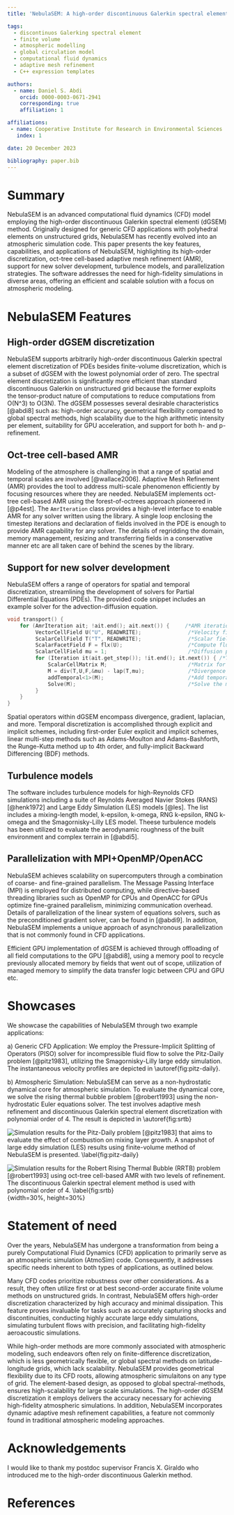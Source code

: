 ```yaml
---
title: 'NebulaSEM: A high-order discontinuous Galerkin spectral element code for atmospheric modeling'

tags:
  - discontinuos Galerking spectral element
  - finite volume
  - atmospheric modelling
  - global circulation model
  - computational fluid dynamics
  - adaptive mesh refinement
  - C++ expression templates

authors:
  - name: Daniel S. Abdi
    orcid: 0000-0003-0671-2941
    corresponding: true
    affiliation: 1

affiliations:
 - name: Cooperative Institute for Research in Environmental Sciences
   index: 1

date: 20 December 2023

bibliography: paper.bib
---
```


# Summary

NebulaSEM is an advanced computational fluid dynamics (CFD) model employing the high-order discontinuous Galerkin 
spectral elementi (dGSEM) method. Originally designed for generic CFD applications with polyhedral elements on unstructured grids, 
NebulaSEM has recently evolved into an atmospheric simulation code. This paper presents the key features, capabilities, 
and applications of NebulaSEM, highlighting its high-order discretization, oct-tree cell-based adaptive mesh refinement (AMR), 
support for new solver development, turbulence models, and parallelization strategies. The software addresses the need for 
high-fidelity simulations in diverse areas, offering an efficient and scalable solution with a focus on atmospheric modeling.


# NebulaSEM Features

## High-order dGSEM discretization
NebulaSEM supports arbitrarily high-order discontinuous Galerkin spectral element discretization of PDEs besides
finite-volume discretization, which is a subset of dGSEM with the lowest polynomial order of zero. The spectral element discretization
is significantly more efficient than standard discontinuous Galerkin on unstructured grid because the former exploits the tensor-product nature of
computations to reduce computations from O(N^3) to O(3N). The dGSEM possesses several desirable characteristics [@abdi8] 
such as: high-order accuracy, geometrical flexibility compared to global spectral methods, high scalability due to 
the high arithmetic intensity per element, suitability for GPU acceleration, and support for both h- and p- refinement.

## Oct-tree cell-based AMR
Modeling of the atmosphere is challenging in that a range of spatial and temporal scales are involved [@wallace2006].
Adaptive Mesh Refinement (AMR) provides the tool to address multi-scale phenomenon efficiently by focusing resources
where they are needed. NebulaSEM implements oct-tree cell-based AMR using the forest-of-octrees approach pioneered in [@p4est].
The `AmrIteration` class provides a high-level interface to enable AMR for any solver written using the library.
A single loop enclosing the timestep iterations and declaration of fields involved in the PDE is enough to provide AMR 
capability for any solver. The details of regridding the domain, memory management, resizing and transferring fields in 
a conservative manner etc are all taken care of behind the scenes by the library.

## Support for new solver development
NebulaSEM offers a range of operators for spatial and temporal discretization, streamlining the development of 
solvers for Partial Differential Equations (PDEs). The provided code snippet includes an example solver for 
the advection-diffusion equation.

```C++
void transport() {
    for (AmrIteration ait; !ait.end(); ait.next()) {     /*AMR iteration object (ait) and loop*/
         VectorCellField U("U", READWRITE);               /*Velocity field defined over the grid*/
         ScalarCellField T("T", READWRITE);               /*Scalar field*/
         ScalarFacetField F = flx(U);                     /*Compute flux field*/
         ScalarCellField mu = 1;                          /*Diffusion parameter*/
         for (Iteration it(ait.get_step()); !it.end(); it.next()) { /*Time loop with support for deferred correction */
             ScalarCellMatrix M;                          /*Matrix for the PDE discretization*/
             M = div(T,U,F,&mu) - lap(T,mu);              /*Divergence & Laplacian terms*/
             addTemporal<1>(M);                           /*Add temporal derivative*/
             Solve(M);                                    /*Solve the matrix */
         }
    }
}
```

Spatial operators within dGSEM encompass divergence, gradient, laplacian, and more. Temporal discretization is 
accomplished through explicit and implicit schemes, including first-order Euler explicit and implicit schemes, 
linear multi-step methods such as Adams-Moulton and Adams-Bashforth, the Runge-Kutta method up to 4th order, 
and fully-implicit Backward Differencing (BDF) methods.

## Turbulence models
The software includes turbulence models for high-Reynolds CFD simulations including a suite of Reynolds Averaged Navier Stokes (RANS) 
[@henk1972] and Large Eddy Simulation (LES) models [@les]. The list includes a mixing-length model, k-epsilon, k-omega, RNG k-epsilon, RNG k-omega
and the Smagornisky-Lilly LES model. Theese turbulence models has been utilized to evaluate the aerodynamic roughness of the 
built environment and complex terrain in [@abdi5].

## Parallelization with MPI+OpenMP/OpenACC
NebulaSEM achieves scalability on supercomputers through a combination of coarse- and fine-grained parallelism. 
The Message Passing Interface (MPI) is employed for distributed computing, while directive-based threading libraries 
such as OpenMP for CPUs and OpenACC for GPUs optimize fine-grained parallelism, minimizing communication overhead.
Details of parallelization of the linear system of equations solvers, such as the preconditioned gradient solver, 
can be found in [@abdi9]. In addition, NebulaSEM implements a unique approach of asynchronous parallelization that is
not commonly found in CFD applications.

Efficient GPU implementation of dGSEM is achieved through offloading of all field computations to the GPU [@abdi8], 
using a memory pool to recycle previously allocated memory by fields that went out of scope, utilization of
managed memory to simplify the data transfer logic between CPU and GPU etc.

# Showcases
We showcase the capabilities of NebulaSEM through two example applications:

a) Generic CFD Application:
We employ the Pressure-Implicit Splitting of Operators (PISO) solver for incompressible fluid flow to solve the 
Pitz-Daily problem [@pitz1983], utilizing the Smagornisky-Lilly large eddy simulation. The instantaneous velocity 
profiles are depicted in \autoref{fig:pitz-daily}.

b) Atmospheric Simulation:
NebulaSEM can serve as a non-hydrostatic dynamical core for atmospheric simulation.
To evaluate the dynamical core, we solve the rising thermal bubble problem [@robert1993] using the non-hydrostatic 
Euler equations solver. The test involves adaptive mesh refinement and discontinuous Galerkin spectral element 
discretization with polynomial order of 4. The result is depicted in \autoref{fig:srtb}

![Simulation results for the Pitz-Daily problem [@pitz1983] that aims to evaluate the effect of combustion
on mixing layer growth. A snapshot of large eddy simulation (LES) results using finite-volume method of NebulaSEM is presented.
\label{fig:pitz-daily}](pitz-daily.png)

![Simulation results for the Robert Rising Thermal Bubble (RRTB) problem [@robert1993] using oct-tree cell-based AMR
with two levels of refinement. The discontinuous Galerkin spectral element method is used with polynomial order of 4.
\label{fig:srtb}](srtb-amr.png){width=30%, height=30%}

# Statement of need

Over the years, NebulaSEM has undergone a transformation from being a purely Computational Fluid Dynamics (CFD) application 
to primarily serve as an atmospheric simulation (AtmoSim) code. Consequently, it addresses specific needs inherent to both types of
applications, as outlined below.

Many CFD codes prioritize robustness over other considerations. As a result, they often utilize first or at best second-order accurate 
finite volume methods on unstructured grids. In contrast, NebulaSEM offers high-order discretization characterized 
by high accuracy and minimal dissipation. This feature proves invaluable for tasks such as accurately capturing shocks and
discontinuities, conducting highly accurate large eddy simulations, simulating turbulent flows with precision, and 
facilitating high-fidelity aeroacoustic simulations.

While high-order methods are more commonly associated with atmospheric modeling, such endeavors often rely on
finite-difference discretization, which is less geometrically flexible, or global spectral methods on latitude-longitude grids, 
which lack scalability. NebulaSEM provides geometrical flexibility due to its CFD roots, allowing atmospheric simulaitons on any type of grid.
The element-based design, as opposed to global spectral-methods, ensures high-scalability for large scale simulations.
The high-order dGSEM discretization it employs delivers the accuracy necessary for achieving high-fidelity atmospheric simulations. 
In addition, NebulaSEM incorporates dynamic adaptive mesh refinement capabilities, a feature not commonly found in traditional atmospheric modeling approaches.


# Acknowledgements

I would like to thank my postdoc supervisor Francis X. Giraldo who introduced me to the high-order discontinuous Galerkin method.

# References
